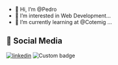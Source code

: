- 👋 Hi, I’m @Pedro
- 👀 I’m interested in Web Development...
- 🌱 I’m currently learning at @Cotemig ...
## 🔗 Social Media
[![linkedin](https://img.shields.io/badge/linkedin-0A66C2?style=for-the-badge&logo=linkedin&logoColor=white)](https://www.linkedin.com/in/pedro-henrique-dos-reis-braga-xavier/)
![Custom badge](https://img.shields.io/endpoint?color=Red&label=Instagram&logo=Instagram&logoColor=white&style=for-the-badge&url=https%3A%2F%2Fshields.redsparr0w.com%2F2473%2F)

  
    

<!---
PedroXA/PedroXA is a ✨ special ✨ repository because its `README.md` (this file) appears on your GitHub profile.
You can click the Preview link to take a look at your changes.
--->
